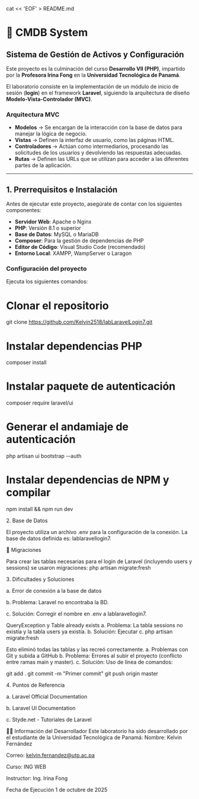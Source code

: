 cat << 'EOF' > README.md
# 📌 CMDB System  
## Sistema de Gestión de Activos y Configuración  

Este proyecto es la culminación del curso **Desarrollo VII (PHP)**, impartido por la **Profesora Irina Fong** en la **Universidad Tecnológica de Panamá**.  

El laboratorio consiste en la implementación de un módulo de inicio de sesión (**login**) en el framework **Laravel**, siguiendo la arquitectura de diseño **Modelo-Vista-Controlador (MVC)**.  

###  Arquitectura MVC
- **Modelos** → Se encargan de la interacción con la base de datos para manejar la lógica de negocio.  
- **Vistas** → Definen la interfaz de usuario, como las páginas HTML.  
- **Controladores** → Actúan como intermediarios, procesando las solicitudes de los usuarios y devolviendo las respuestas adecuadas.  
- **Rutas** → Definen las URLs que se utilizan para acceder a las diferentes partes de la aplicación.  

---

## 1️. Prerrequisitos e Instalación  

Antes de ejecutar este proyecto, asegúrate de contar con los siguientes componentes:  

- **Servidor Web**: Apache o Nginx  
- **PHP**: Versión 8.1 o superior  
- **Base de Datos**: MySQL o MariaDB  
- **Composer**: Para la gestión de dependencias de PHP  
- **Editor de Código**: Visual Studio Code (recomendado)  
- **Entorno Local**: XAMPP, WampServer o Laragon  

###  Configuración del proyecto  
Ejecuta los siguientes comandos:  

# Clonar el repositorio
git clone https://github.com/Kelvin2518/labLaravelLogin7.git

# Instalar dependencias PHP
composer install

# Instalar paquete de autenticación
composer require laravel/ui 

# Generar el andamiaje de autenticación
php artisan ui bootstrap --auth 

# Instalar dependencias de NPM y compilar
npm install && npm run dev

2️. Base de Datos

El proyecto utiliza un archivo .env para la configuración de la conexión.
La base de datos definida es: lablaravellogin7.

📂 Migraciones

Para crear las tablas necesarias para el login de Laravel (incluyendo users y sessions) se usaron migraciones:
php artisan migrate:fresh

3️. Dificultades y Soluciones

a. Error de conexión a la base de datos

b. Problema: Laravel no encontraba la BD.

c. Solución: Corregir el nombre en .env a lablaravellogin7.

QueryException y Table already exists
a. Problema: La tabla sessions no existía y la tabla users ya existía.
b. Solución: Ejecutar
c. php artisan migrate:fresh

Esto eliminó todas las tablas y las recreó correctamente.
a. Problemas con Git y subida a GitHub
b. Problema: Errores al subir el proyecto (conflicto entre ramas main y master).
c. Solución: Uso de línea de comandos:

git add .
git commit -m "Primer commit"
git push origin master

4️. Puntos de Referencia

a. Laravel Official Documentation

b. Laravel UI Documentation

c. Styde.net - Tutoriales de Laravel

👨‍💻 Información del Desarrollador
Este laboratorio ha sido desarrollado por el estudiante de la Universidad Tecnológica de Panamá:
Nombre: Kelvin Fernández

Correo: kelvin.fernandez@utp.ac.pa

Curso: ING WEB

Instructor: Ing. Irina Fong

Fecha de Ejecución
1 de octubre de 2025
